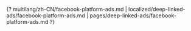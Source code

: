 {? multilang/zh-CN/facebook-platform-ads.md | localized/deep-linked-ads/facebook-platform-ads.md | pages/deep-linked-ads/facebook-platform-ads.md ?}

